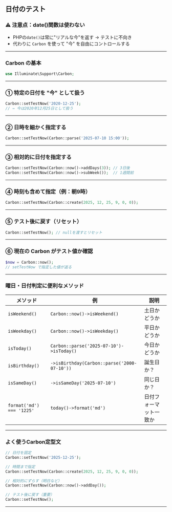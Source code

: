 ## 日付のテスト

### ⚠️ 注意点：date()関数は使わない
- PHPの`date()`は常に"リアルな今"を返す → テストに不向き
- 代わりに `Carbon` を使って "今" を自由にコントロールする

---

### Carbon の基本
```php
use Illuminate\Support\Carbon;
```

---

### ① 特定の日付を "今" として扱う
```php
Carbon::setTestNow('2020-12-25');
// → 今は2020年12月25日として扱う
```

---

### ② 日時を細かく指定する
```php
Carbon::setTestNow(Carbon::parse('2025-07-10 15:00'));
```

---

### ③ 相対的に日付を指定する
```php
Carbon::setTestNow(Carbon::now()->addDays(3)); // 3日後
Carbon::setTestNow(Carbon::now()->subWeek());  // 1週間前
```

---

### ④ 時刻も含めて指定（例：朝9時）
```php
Carbon::setTestNow(Carbon::create(2025, 12, 25, 9, 0, 0));
```

---

### ⑤ テスト後に戻す（リセット）
```php
Carbon::setTestNow(); // nullを渡すとリセット
```

---

### ⑥ 現在の Carbon がテスト値か確認
```php
$now = Carbon::now();
// setTestNow で指定した値が返る
```

---

### 曜日・日付判定に便利なメソッド
| メソッド                  | 例                                          | 説明                   |
| ------------------------- | ------------------------------------------- | ---------------------- |
| `isWeekend()`             | `Carbon::now()->isWeekend()`                | 土日かどうか           |
| `isWeekday()`             | `Carbon::now()->isWeekday()`                | 平日かどうか           |
| `isToday()`               | `Carbon::parse('2025-07-10')->isToday()`    | 今日かどうか           |
| `isBirthday()`            | `->isBirthday(Carbon::parse('2000-07-10'))` | 誕生日か？             |
| `isSameDay()`             | `->isSameDay('2025-07-10')`                 | 同じ日か？             |
| `format('md') === '1225'` | `today()->format('md')`                     | 日付フォーマット一致か |

---

### よく使うCarbon定型文
```php
// 日付を固定
Carbon::setTestNow('2025-12-25');

// 時間まで指定
Carbon::setTestNow(Carbon::create(2025, 12, 25, 9, 0, 0));

// 相対的にずらす（明日など）
Carbon::setTestNow(Carbon::now()->addDay());

// テスト後に戻す（重要）
Carbon::setTestNow();
```
---

